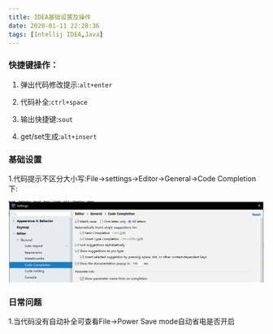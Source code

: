 ```yaml
---
title: IDEA基础设置及操作
date: 2020-01-11 22:28:36
tags: [Intellij IDEA,Java]
---
```


### 快捷键操作：

1. 弹出代码修改提示:`alt+enter`

2. 代码补全:`ctrl+space`

3. 输出快捷键:`sout`

4. get/set生成:`alt+insert`


### 基础设置

1.代码提示不区分大小写:File->settings->Editor->General->Code Completion下:


![codeCase](IDEA基础设置及操作/code提示.png)


### 日常问题

1.当代码没有自动补全可查看File->Power Save mode自动省电是否开启